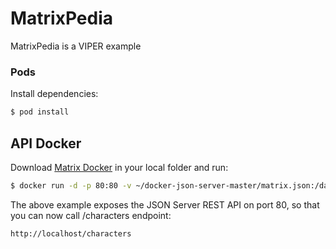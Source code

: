# MatrixPedia

MatrixPedia is a VIPER example

### Pods

Install dependencies:

```bash
$ pod install
```

## API Docker 

Download [Matrix Docker](https://github.com/alexcros/docker-matrix-server) in your local folder and run: 

```bash
$ docker run -d -p 80:80 -v ~/docker-json-server-master/matrix.json:/data/db.json clue/json-server
```

The above example exposes the JSON Server REST API on port 80, so that you can now call /characters endpoint:

```
http://localhost/characters
```
